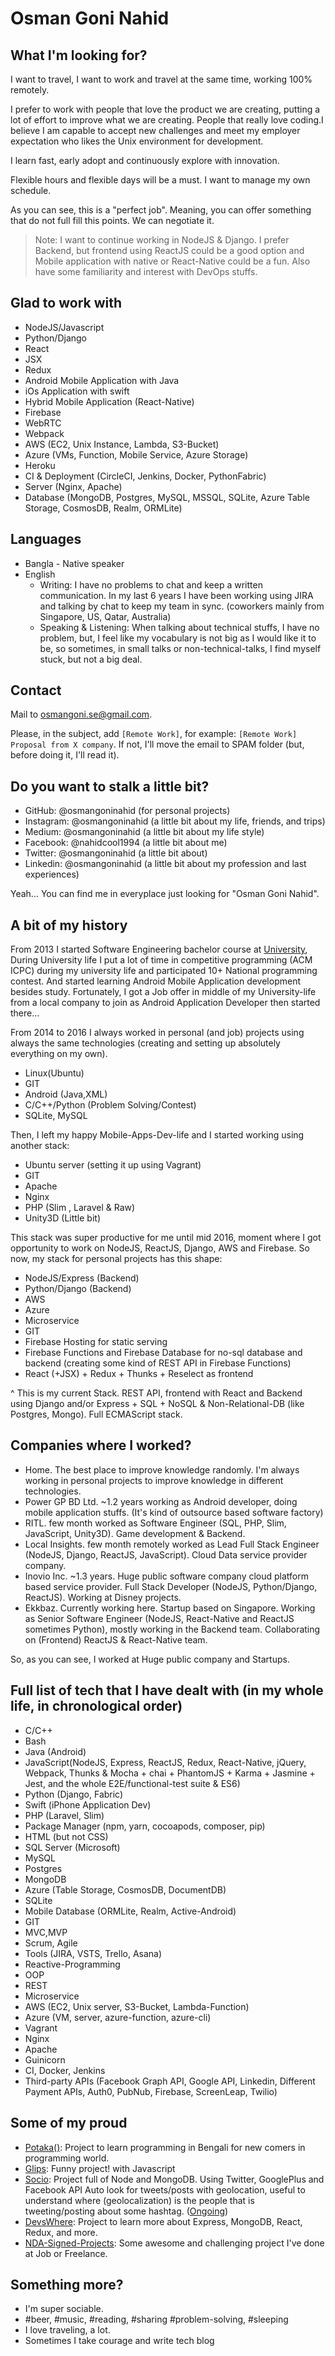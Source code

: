 # Osman Goni Nahid

## What I'm looking for?
I want to travel, I want to work and travel at the same time, working 100% remotely.

I prefer to work with people that love the product we are creating, putting a lot of effort to improve what we are creating. People that really love coding.I believe I am capable to accept new challenges and meet my employer expectation who likes the Unix environment for development.

I learn fast, early adopt and continuously explore with innovation.

Flexible hours and flexible days will be a must. I want to manage my own schedule.

As you can see, this is a "perfect job". Meaning, you can offer something that do not full fill this points. We can negotiate it.

> Note: I want to continue working in NodeJS & Django. I prefer Backend, but frontend using ReactJS could be a good option and Mobile application with native or React-Native could be a fun. Also have some familiarity and interest with DevOps stuffs.

## Glad to work with
* NodeJS/Javascript
* Python/Django
* React
* JSX
* Redux
* Android Mobile Application with Java
* iOs Application with swift
* Hybrid Mobile Application (React-Native)
* Firebase
* WebRTC
* Webpack
* AWS (EC2, Unix Instance, Lambda, S3-Bucket)
* Azure (VMs, Function, Mobile Service, Azure Storage)
* Heroku
* CI & Deployment (CircleCI, Jenkins, Docker, PythonFabric)
* Server (Nginx, Apache)
* Database (MongoDB, Postgres, MySQL, MSSQL, SQLite, Azure Table Storage, CosmosDB, Realm, ORMLite)


## Languages
* Bangla - Native speaker
* English
  * Writing: I have no problems to chat and keep a written communication. In my last 6 years I have been working using JIRA and talking by chat to keep my team in sync. (coworkers mainly from Singapore, US, Qatar, Australia)
  * Speaking & Listening: When talking about technical stuffs, I have no problem, but, I feel like my vocabulary is not big as I would like it to be, so sometimes, in small talks or non-technical-talks, I find myself stuck, but not a big deal.

## Contact
Mail to [osmangoni.se@gmail.com](mailto:osmangoni.se@gmail.com).

Please, in the subject, add `[Remote Work]`, for example: `[Remote Work] Proposal from X company`. If not, I'll move the email to SPAM folder (but, before doing it, I'll read it).

## Do you want to stalk a little bit?
* GitHub: @osmangoninahid (for personal projects)
* Instagram: @osmangoninahid (a little bit about my life, friends, and trips)
* Medium: @osmangoninahid (a little bit about my life style)
* Facebook: @nahidcool1994 (a little bit about me)
* Twitter: @osmangoninahid (a little bit about)
* Linkedin: @osmangoninahid (a little bit about my profession and last experiences)

Yeah... You can find me in everyplace just looking for "Osman Goni Nahid".

## A bit of my history
From 2013 I started Software Engineering bachelor course at [University](https://daffodilvarsity.edu.bd/), During University life I put a lot of time in competitive programming (ACM ICPC) during my university life and participated 10+ National programming contest. And started learning Android Mobile Application development besides study. Fortunately, I got a Job offer in middle of my University-life from a local company to join as Android Application Developer then started there...

From 2014 to 2016 I always worked in personal (and job) projects using always the same technologies (creating and setting up absolutely everything on my own).
* Linux(Ubuntu)
* GIT
* Android (Java,XML)
* C/C++/Python (Problem Solving/Contest)
* SQLite, MySQL

Then, I left my happy Mobile-Apps-Dev-life and I started working using another stack:
* Ubuntu server (setting it up using Vagrant)
* GIT
* Apache
* Nginx
* PHP (Slim , Laravel & Raw)
* Unity3D (Little bit)

This stack was super productive for me until mid 2016, moment where I got opportunity to work on NodeJS, ReactJS, Django, AWS and Firebase. So now, my stack for personal projects has this shape:
* NodeJS/Express (Backend)
* Python/Django (Backend)
* AWS
* Azure
* Microservice
* GIT
* Firebase Hosting for static serving
* Firebase Functions and Firebase Database for no-sql database and backend (creating some kind of REST API in Firebase Functions)
* React (+JSX) + Redux + Thunks + Reselect as frontend

^ This is my current Stack. REST API, frontend with React and Backend using Django and/or Express + SQL + NoSQL & Non-Relational-DB (like Postgres, Mongo). Full ECMAScript stack.


## Companies where I worked?
* Home. The best place to improve knowledge randomly. I'm always working in personal projects to improve knowledge in different technologies.
* Power GP BD Ltd. ~1.2 years working as Android developer, doing mobile application stuffs. (It's kind of outsource based software factory)
* RITL. few month worked as Software Engineer (SQL, PHP, Slim, JavaScript, Unity3D). Game development & Backend.
* Local Insights. few month remotely worked as Lead Full Stack Engineer (NodeJS, Django, ReactJS, JavaScript). Cloud Data service provider company.
* Inovio Inc. ~1.3 years. Huge public software company cloud platform based service provider. Full Stack Developer (NodeJS, Python/Django, ReactJS). Working at Disney projects.
* Ekkbaz. Currently working here. Startup based on Singapore. Working as Senior Software Engineer (NodeJS, React-Native and ReactJS sometimes Python), mostly working in the Backend team. Collaborating on (Frontend) ReactJS & React-Native team.

So, as you can see, I worked at Huge public company and Startups.

## Full list of tech that I have dealt with (in my whole life, in chronological order)
* C/C++
* Bash
* Java (Android)
* JavaScript(NodeJS, Express, ReactJS, Redux, React-Native, jQuery, Webpack, Thunks & Mocha + chai + PhantomJS + Karma + Jasmine + Jest, and the whole E2E/functional-test suite & ES6)
* Python (Django, Fabric)
* Swift (iPhone Application Dev)
* PHP (Laravel, Slim)
* Package Manager (npm, yarn, cocoapods, composer, pip)
* HTML (but not CSS)
* SQL Server (Microsoft)
* MySQL
* Postgres
* MongoDB
* Azure (Table Storage, CosmosDB, DocumentDB)
* SQLite
* Mobile Database (ORMLite, Realm, Active-Android)
* GIT
* MVC,MVP
* Scrum, Agile
* Tools (JIRA, VSTS, Trello, Asana)
* Reactive-Programming
* OOP
* REST
* Microservice
* AWS (EC2, Unix server, S3-Bucket, Lambda-Function)
* Azure (VM, server, azure-function, azure-cli)
* Vagrant
* Nginx
* Apache
* Guinicorn
* CI, Docker, Jenkins
* Third-party APIs (Facebook Graph API, Google API, Linkedin, Different Payment APIs, Auth0, PubNub, Firebase, ScreenLeap, Twilio)

## Some of my proud
* [Potaka()](http://potaka.io): Project to learn programming in Bengali for new comers in programming world.
* [Glips](https://github.com/osmangoninahid/glips): Funny project! with Javascript
* [Socio](private): Project full of Node and MongoDB. Using Twitter, GooglePlus and Facebook API Auto look for tweets/posts with geolocation, useful to understand where (geolocalization) is the people that is tweeting/posting about some hashtag. ([Ongoing](./))
* [DevsWhere](https://github.com/osmangoninahid/devswhere): Project to learn more about Express, MongoDB, React, Redux, and more.
* [NDA-Signed-Projects](https://www.linkedin.com/in/osmangoninahid/projects): Some awesome and challenging project I've done at Job or Freelance.


## Something more?
* I'm super sociable.
* #beer, #music, #reading, #sharing #problem-solving, #sleeping
* I love traveling, a lot.
* Sometimes I take courage and write tech blog
